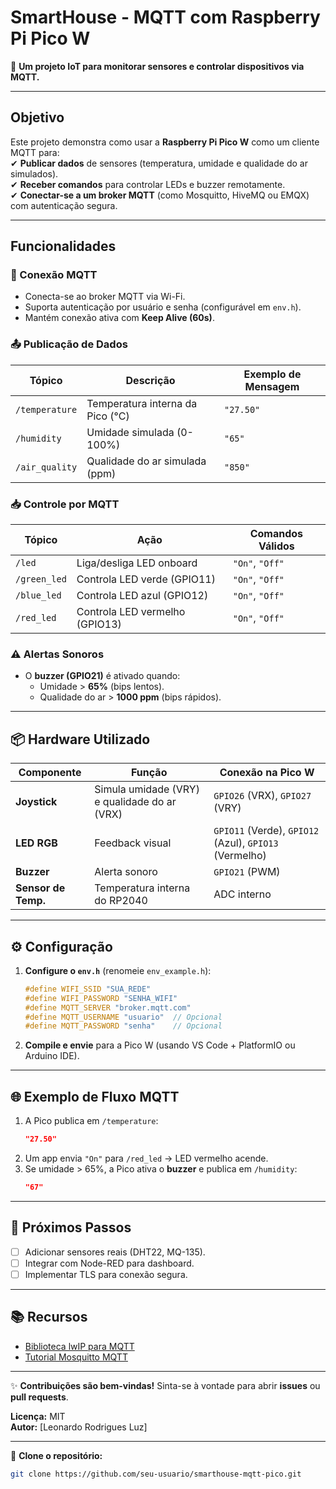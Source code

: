 # **SmartHouse - MQTT com Raspberry Pi Pico W**  

🚀 **Um projeto IoT para monitorar sensores e controlar dispositivos via MQTT.**  

---

## **Objetivo**  
Este projeto demonstra como usar a **Raspberry Pi Pico W** como um cliente MQTT para:  
✔ **Publicar dados** de sensores (temperatura, umidade e qualidade do ar simulados).  
✔ **Receber comandos** para controlar LEDs e buzzer remotamente.  
✔ **Conectar-se a um broker MQTT** (como Mosquitto, HiveMQ ou EMQX) com autenticação segura.  

---

## **Funcionalidades**  

### **📡 Conexão MQTT**  
- Conecta-se ao broker MQTT via Wi-Fi.  
- Suporta autenticação por usuário e senha (configurável em `env.h`).  
- Mantém conexão ativa com **Keep Alive (60s)**.  

### **📤 Publicação de Dados**  
| Tópico            | Descrição                          | Exemplo de Mensagem |  
|-------------------|-----------------------------------|---------------------|  
| `/temperature`    | Temperatura interna da Pico (°C)  | `"27.50"`           |  
| `/humidity`       | Umidade simulada (0-100%)         | `"65"`              |  
| `/air_quality`    | Qualidade do ar simulada (ppm)    | `"850"`             |  

### **📥 Controle por MQTT**  
| Tópico          | Ação                              | Comandos Válidos    |  
|----------------|----------------------------------|--------------------|  
| `/led`         | Liga/desliga LED onboard        | `"On"`, `"Off"`    |  
| `/green_led`   | Controla LED verde (GPIO11)      | `"On"`, `"Off"`    |  
| `/blue_led`    | Controla LED azul (GPIO12)       | `"On"`, `"Off"`    |  
| `/red_led`     | Controla LED vermelho (GPIO13)   | `"On"`, `"Off"`    |  

### **⚠️ Alertas Sonoros**  
- O **buzzer (GPIO21)** é ativado quando:  
  - Umidade > **65%** (bips lentos).  
  - Qualidade do ar > **1000 ppm** (bips rápidos).  

---

## **📦 Hardware Utilizado**  
| Componente          | Função                          | Conexão na Pico W  |  
|---------------------|--------------------------------|-------------------|  
| **Joystick**        | Simula umidade (VRY) e qualidade do ar (VRX) | `GPIO26` (VRX), `GPIO27` (VRY) |  
| **LED RGB**         | Feedback visual                | `GPIO11` (Verde), `GPIO12` (Azul), `GPIO13` (Vermelho) |  
| **Buzzer**          | Alerta sonoro                  | `GPIO21` (PWM)    |  
| **Sensor de Temp.** | Temperatura interna do RP2040  | ADC interno       |  

---

## **⚙️ Configuração**  
1. **Configure o `env.h`** (renomeie `env_example.h`):  
   ```c
   #define WIFI_SSID "SUA_REDE"  
   #define WIFI_PASSWORD "SENHA_WIFI"  
   #define MQTT_SERVER "broker.mqtt.com"  
   #define MQTT_USERNAME "usuario"  // Opcional  
   #define MQTT_PASSWORD "senha"    // Opcional  
   ```

2. **Compile e envie** para a Pico W (usando VS Code + PlatformIO ou Arduino IDE).  

---

## **🌐 Exemplo de Fluxo MQTT**  
1. A Pico publica em `/temperature`:  
   ```json
   "27.50"
   ```  
2. Um app envia `"On"` para `/red_led` → LED vermelho acende.  
3. Se umidade > 65%, a Pico ativa o **buzzer** e publica em `/humidity`:  
   ```json
   "67"
   ```  

---

## **📌 Próximos Passos**  
- [ ] Adicionar sensores reais (DHT22, MQ-135).  
- [ ] Integrar com Node-RED para dashboard.  
- [ ] Implementar TLS para conexão segura.  

---

## **📚 Recursos**  
- [Biblioteca lwIP para MQTT](https://www.nongnu.org/lwip/)  
- [Tutorial Mosquitto MQTT](https://mosquitto.org/)  

---

✨ **Contribuições são bem-vindas!** Sinta-se à vontade para abrir **issues** ou **pull requests**.  

**Licença:** MIT  
**Autor:** [Leonardo Rodrigues Luz]  

--- 

🔗 **Clone o repositório:**  
```bash
git clone https://github.com/seu-usuario/smarthouse-mqtt-pico.git
```
